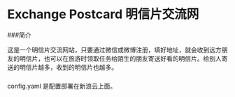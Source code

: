 Exchange Postcard
明信片交流网
====
###简介  

这是一个明信片交流网站，只要通过微信或微博注册，填好地址，就会收到远方朋友的明信片，也可以在旅游时领取任务给陌生的朋友寄送好看的明信片。给别人寄送的明信片越多，收到的明信片也越多。

###
config.yaml 是配置部署在新浪云上面。
